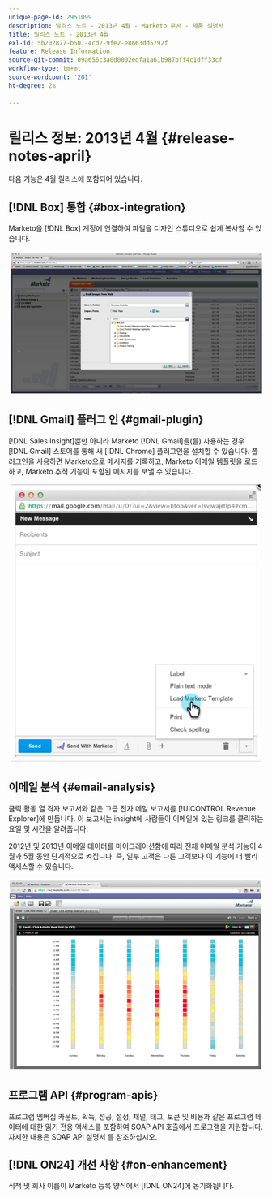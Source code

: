 ```yaml
---
unique-page-id: 2951099
description: 릴리스 노트 - 2013년 4월 - Marketo 문서 - 제품 설명서
title: 릴리스 노트 - 2013년 4월
exl-id: 5b202877-b501-4cd2-9fe2-e8663dd5792f
feature: Release Information
source-git-commit: 09a656c3a0d0002edfa1a61b987bff4c1dff33cf
workflow-type: tm+mt
source-wordcount: '201'
ht-degree: 2%

---
```


# 릴리스 정보: 2013년 4월 {#release-notes-april}

다음 기능은 4월 릴리스에 포함되어 있습니다.

## [!DNL Box] 통합 {#box-integration}

Marketo을 [!DNL Box] 계정에 연결하여 파일을 디자인 스튜디오로 쉽게 복사할 수 있습니다.

![](assets/image2014-9-22-15-3a47-3a56.png)

## [!DNL Gmail] 플러그 인 {#gmail-plugin}

[!DNL Sales Insight]뿐만 아니라 Marketo [!DNL Gmail]을(를) 사용하는 경우 [!DNL Gmail] 스토어를 통해 새 [!DNL Chrome] 플러그인을 설치할 수 있습니다. 플러그인을 사용하면 Marketo으로 메시지를 기록하고, Marketo 이메일 템플릿을 로드하고, Marketo 추적 기능이 포함된 메시지를 보낼 수 있습니다.

![](assets/image2014-9-22-15-3a48-3a57.png)

## 이메일 분석 {#email-analysis}

클릭 활동 열 격자 보고서와 같은 고급 전자 메일 보고서를 [!UICONTROL Revenue Explorer]에 만듭니다. 이 보고서는 insight에 사람들이 이메일에 있는 링크를 클릭하는 요일 및 시간을 알려줍니다.

2012년 및 2013년 이메일 데이터를 마이그레이션함에 따라 전체 이메일 분석 기능이 4월과 5월 동안 단계적으로 켜집니다. 즉, 일부 고객은 다른 고객보다 이 기능에 더 빨리 액세스할 수 있습니다.

![](assets/image2014-9-22-15-3a49-3a16.png)

## 프로그램 API {#program-apis}

프로그램 멤버십 카운트, 획득, 성공, 설정, 채널, 태그, 토큰 및 비용과 같은 프로그램 데이터에 대한 읽기 전용 액세스를 포함하여 SOAP API 호출에서 프로그램을 지원합니다. 자세한 내용은 SOAP API 설명서 를 참조하십시오.

## [!DNL ON24] 개선 사항 {#on-enhancement}

직책 및 회사 이름이 Marketo 등록 양식에서 [!DNL ON24]에 동기화됩니다.
